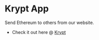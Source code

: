 # Krypt App
Send Ethereum to others from our website.
<br>
- Check it out here @ [Krypt](https://aesthetic-dragon-8f2332.netlify.app/)
  <!-- https://tr4ce007.github.io/Krypt/ -->
